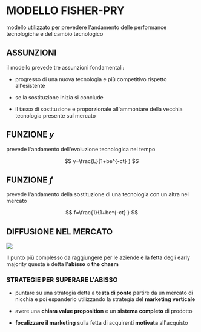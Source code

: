 # MODELLO FISHER-PRY

 modello utilizzato per prevedere l'andamento delle performance tecnologiche e del cambio tecnologico

## ASSUNZIONI

il modello prevede tre assunzioni fondamentali:

- progresso di una nuova tecnologia e più competitivo rispetto all'esistente

-  se la sostituzione inizia si conclude

- il tasso di sostituzione e proporzionale all'ammontare della vecchia tecnologia presente sul mercato

## FUNZIONE $y$

prevede l'andamento dell'evoluzione tecnologica nel tempo

$$
y=\frac{L}{1+be^{-ct} }
$$

## FUNZIONE $f$

prevede l'andamento della sostituzione di una tecnologia con un altra nel mercato

$$
f=\frac{1}{1+be^{-ct} }
$$


## DIFFUSIONE NEL MERCATO

![](Pasted%20image%2020231214185032.png)

Il punto più complesso da raggiungere per le aziende è la fetta degli early majority questa è detta l'**abisso** o **the chasm**


### STRATEGIE PER SUPERARE L'ABISSO

- puntare su una strategia detta a **testa di ponte** partire da un mercato di nicchia e poi espanderlo utilizzando la strategia del **marketing verticale**

- avere una **chiara value proposition** e un **sistema completo** di prodotto

- **focalizzare il marketing** sulla fetta di acquirenti **motivata** all'acquisto